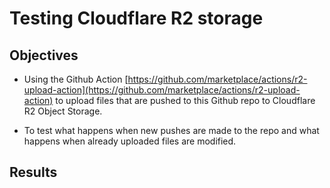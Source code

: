 # Testing Cloudflare R2 storage

## Objectives

- Using the Github Action [https://github.com/marketplace/actions/r2-upload-action](https://github.com/marketplace/actions/r2-upload-action) to upload files that are pushed to this Github repo to Cloudflare R2 Object Storage.

- To test what happens when new pushes are made to the repo and what happens when already uploaded files are modified.

## Results
